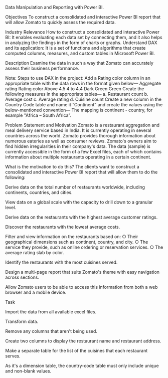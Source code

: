 Data Manipulation and Reporting with Power BI.

Objectives
To construct a consolidated and interactive Power BI report that will allow Zomato to quickly assess the required data.

Industry Relevance
How to construct a consolidated and interactive Power BI: It enables evaluating each data set by connecting them, and it also helps in analyzing the findings in the form of charts or graphs.
Understand DAX and its application: It is a set of functions and algorithms that create computed columns, measures, and custom tables in Microsoft Power BI.

Description
Examine the data in such a way that Zomato can accurately assess their business performance.

Note:
Steps to use DAX in the project:
Add a Rating color column in an appropriate table with the data rows in the format given below—
Aggregate rating
Rating color
Above 4.5
4 to 4.4
Dark Green
Green
Create the following measures in the appropriate tables—
a. Restaurant count
b. Average cost
c. Average rating
d. Cuisine count
Create a new column in the Country Code table and name it “Continent" and create the values using the below-mentioned convention—
The mapping is continent - country, for example "Africa – South Africa”.

Problem Statement and Motivation
Zomato is a restaurant aggregation and meal delivery service based in India. It is currently operating in several countries across the world. Zomato provides thorough information about numerous eateries as well as consumer reviews. Zomato's owners aim to find hidden irregularities in their company's data.
The data (sample) is currently accessible in the form of a few Excel files, each of which contains information about multiple restaurants operating in a certain continent.

What is the motivation to do this?
The clients want to construct a consolidated and interactive Power BI report that will allow them to do the following:

Derive data on the total number of restaurants worldwide, including continents, countries, and cities.

View data on a global scale with the capacity to drill down to a granular level.

Derive data on the restaurants with the highest average customer ratings.

Discover the restaurants with the lowest average costs.

Filter and view information on the restaurants based on:
○ Their geographical dimensions such as continent, country, and city.
○ The service they provide, such as online ordering or reservation services.
○ The average rating slab by color.

Identify the restaurants with the most cuisines served.

Design a multi-page report that suits Zomato's theme with easy navigation across sections.

Allow Zomato users to be able to access this information from both a web browser and a mobile device.

Task

Import the data from all available excel files.

Transform data.

Remove any columns that aren't being used.

Create two columns to display the restaurant name and restaurant address.

Make a separate table for the list of the cuisines that each restaurant serves.

As it's a dimension table, the country-code table must only include unique and non-blank values.
